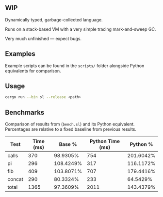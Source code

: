 ## WIP

Dynamically typed, garbage-collected language.

Runs on a stack-based VM with a very simple tracing mark-and-sweep GC.

Very much unfinished — expect bugs.

## Examples

Example scripts can be found in the `scripts/` folder alongside Python equivalents for comparison.

## Usage

```bash
cargo run --bin sl --release <path>
```

## Benchmarks

Comparison of results from (`bench.sl`) and its Python equivalent.
Percentages are relative to a fixed baseline from previous results.

| Test    | Time (ms)    | Base %    | Python Time (ms) | Python %   |
|---------|--------------|-----------|------------------|------------|
| calls   | 370          | 98.9305%  | 754              | 201.6042%  |
| pi      | 296          | 108.4249% | 317              | 116.1172%  |
| fib     | 409          | 103.8071% | 707              | 179.4416%  |
| concat  | 290          | 80.3324%  | 233              | 64.5429%   |
| total   | 1365         | 97.3609%  | 2011             | 143.4379%  |
